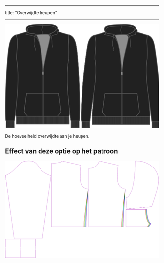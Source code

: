 - - -
title: "Overwijdte heupen"
- - -

![Overwijdte heup](./hipsease.svg)

De hoeveelheid overwijdte aan je heupen.

## Effect van deze optie op het patroon

![Deze afbeelding toont het effect van deze optie door meerdere varianten die een andere waarde hebben voor deze optie te vervangen](huey_hipsease_sample.svg "Effect van deze optie op het patroon")
